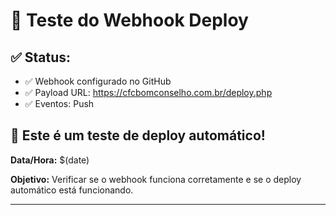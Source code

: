 # 🧪 Teste do Webhook Deploy

## ✅ **Status:**
- ✅ Webhook configurado no GitHub
- ✅ Payload URL: https://cfcbomconselho.com.br/deploy.php
- ✅ Eventos: Push

## 📅 **Este é um teste de deploy automático!**

**Data/Hora:** $(date)

**Objetivo:** Verificar se o webhook funciona corretamente e se o deploy automático está funcionando.

---
